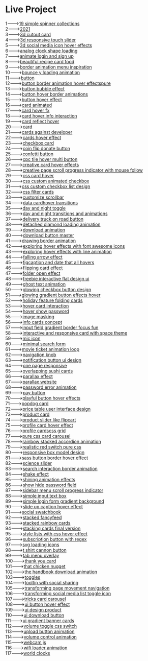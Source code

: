 <h1>Live Project</h1>
1---><a href="https://hawanbeats.github.io/html-css-js/19%20simple%20spinner%20collections/">19 simple spinner collections</a>
<br>
2---><a href="https://hawanbeats.github.io/html-css-js/2021/">2021</a>
<br>
3---><a href="https://hawanbeats.github.io/html-css-js/3d%20cutout%20card/">3d cutout card</a>
<br>
4---><a href="https://hawanbeats.github.io/html-css-js/3d%20responsive%20touch%20slider/">3d responsive touch slider</a>
<br>
5---><a href="https://hawanbeats.github.io/html-css-js/3d%20social%20media%20icon%20hover%20effects/">3d social media icon hover effects</a>
<br>
6---><a href="https://hawanbeats.github.io/html-css-js/analog%20clock%20shape%20loading/">analog clock shape loading</a>
<br>
7---><a href="https://hawanbeats.github.io/html-css-js/animate%20login%20and%20sign%20up/">animate login and sign up</a>
<br>
8---><a href="https://hawanbeats.github.io/html-css-js/beatiful%20recipe%20card%20food/">beautiful recipe card food</a>
<br>
9---><a href="https://hawanbeats.github.io/html-css-js/border%20animation%20menu%20inspiration/">border animation menu inspiration</a>
<br>
10---><a href="https://hawanbeats.github.io/html-css-js/bounce%20y%20loading%20animation/">bounce y loading animation</a>
<br>
11---><a href="https://hawanbeats.github.io/html-css-js/button/">button</a>
<br>
12---><a href="https://hawanbeats.github.io/html-css-js/button%20border%20animation%20on%20hover%20effectspure/">button border animation hover effectspure</a>
<br>
13---><a href="https://hawanbeats.github.io/html-css-js/button%20bubble%20effect/">button bubble effect</a>
<br>
14---><a href="https://hawanbeats.github.io/html-css-js/button%20hover%20border%20animations/">button hover border animations</a>
<br>
15---><a href="https://hawanbeats.github.io/html-css-js/button%20hover%20effect/">button hover effect</a>
<br>
16---><a href="https://hawanbeats.github.io/html-css-js/card%20animated/">card animated</a>
<br>
17---><a href="https://hawanbeats.github.io/html-css-js/card%20hover%20fx/">card hover fx</a>
<br>
18---><a href="https://hawanbeats.github.io/html-css-js/card%20hover%20info%20interaction/">card hover info interaction</a>
<br>
19---><a href="https://hawanbeats.github.io/html-css-js/card%20reflect%20hover/">card reflect hover</a>
<br>
20---><a href="https://hawanbeats.github.io/html-css-js/card/">card</a>
<br>
21---><a href="https://hawanbeats.github.io/html-css-js/cards%20against%20developer/">cards against developer</a>
<br>
22---><a href="https://hawanbeats.github.io/html-css-js/cards%20hover%20effect/">cards hover effect</a>
<br>
23---><a href="https://hawanbeats.github.io/html-css-js/checkbox%20card/">checkbox card</a>
<br>
24---><a href="https://hawanbeats.github.io/html-css-js/coin%20flip%20donate%20button/">coin flip donate button</a>
<br>
25---><a href="https://hawanbeats.github.io/html-css-js/confetti%20button/">confetti button</a>
<br>
26---><a href="https://hawanbeats.github.io/html-css-js/cpc%20tile%20hover%20multi%20button/">cpc tile hover multi button</a>
<br>
27---><a href="https://hawanbeats.github.io/html-css-js/creative%20card%20hover%20effects/">creative card hover effects</a>
<br>
28---><a href="https://hawanbeats.github.io/html-css-js/creative%20page%20scroll%20progress%20indicator%20with%20mouse%20follow/">creative page scroll progress indicator with mouse follow</a>
<br>
29---><a href="https://hawanbeats.github.io/html-css-js/css%20card%20hover/">css card hover</a>
<br>
30---><a href="https://hawanbeats.github.io/html-css-js/css%20custom%20animated%20checkbox/">css custom animated checkbox</a>
<br>
31---><a href="https://hawanbeats.github.io/html-css-js/css%20custom%20checkbox%20list%20design/">css custom checkbox list design</a>
<br>
32---><a href="https://hawanbeats.github.io/html-css-js/css%20filter%20cards/">css filter cards</a>
<br>
33---><a href="https://hawanbeats.github.io/html-css-js/customize%20scrollbar/">customize scrollbar</a>
<br>
34---><a href="https://hawanbeats.github.io/html-css-js/data%20cardhover%20transitions/">data cardhover transitions</a>
<br>
35---><a href="https://hawanbeats.github.io/html-css-js/day%20and%20night%20toggle/">day and night toggle</a>
<br>
36---><a href="https://hawanbeats.github.io/html-css-js/day%20and%20night%20transitions%20and%20animations/">day and night transitions and animations</a>
<br>
37---><a href="https://hawanbeats.github.io/html-css-js/delivery%20truck%20on%20road%20button/">delivery truck on road button</a>
<br>
38---><a href="https://hawanbeats.github.io/html-css-js/detached%20diamond%20loading%20animation/">detached diamond loading animation</a>
<br>
39---><a href="https://hawanbeats.github.io/html-css-js/download%20animation/">download animation</a>
<br>
40---><a href="https://hawanbeats.github.io/html-css-js/download-button-master/">download button master</a>
<br>
41---><a href="https://hawanbeats.github.io/html-css-js/drawing%20border%20animation/">drawing border animation</a>
<br>
42---><a href="https://hawanbeats.github.io/html-css-js/exploring%20hover%20effects%20with%20font%20awesome%20icons/">exploring hover effects with font awesome icons</a>
<br>
43---><a href="https://hawanbeats.github.io/html-css-js/exploring%20hover%20effects%20with%20line%20animation/">exploring hover effects with line animation</a>
<br>
44---><a href="https://hawanbeats.github.io/html-css-js/falling%20arrow%20effect/">falling arrow effect</a>
<br>
45---><a href="https://hawanbeats.github.io/html-css-js/figcaption%20and%20date%20that%20all%20hovers/">figcaption and date that all hovers</a>
<br>
46---><a href="https://hawanbeats.github.io/html-css-js/flipping%20card%20effect/">flipping card effect</a>
<br>
47---><a href="https://hawanbeats.github.io/html-css-js/folder%20open%20effect/">folder open effect</a>
<br>
48---><a href="https://hawanbeats.github.io/html-css-js/freebie%20interactive%20flat%20design%20ui/">freebie interactive flat design ui</a>
<br>
49---><a href="https://hawanbeats.github.io/html-css-js/ghost%20text%20animation/">ghost text animation</a>
<br>
50---><a href="https://hawanbeats.github.io/html-css-js/glowing%20checkbox%20button%20design/">glowing checkbox button design</a>
<br>
51---><a href="https://hawanbeats.github.io/html-css-js/glowing%20gradient%20button%20effects%20on%20hover/">glowing gradient button effects hover</a>
<br>
52---><a href="https://hawanbeats.github.io/html-css-js/holiday%20feature%20folding%20cards/">holiday feature folding cards</a>
<br>
53---><a href="https://hawanbeats.github.io/html-css-js/hover%20card%20interaction/">hover card interaction</a>
<br>
54---><a href="https://hawanbeats.github.io/html-css-js/hover%20show%20password/">hover show password</a>
<br>
55---><a href="https://hawanbeats.github.io/html-css-js/image%20masking/">image masking</a>
<br>
56---><a href="https://hawanbeats.github.io/html-css-js/info%20cards%20concept/">info cards concept</a>
<br>
57---><a href="https://hawanbeats.github.io/html-css-js/input%20field%20gradient%20border%20focus%20fun/">input field gradient border focus fun</a>
<br>
58---><a href="https://hawanbeats.github.io/html-css-js/interactive%20and%20responsive%20card%20with%20space%20theme/">interactive and responsive card with space theme</a>
<br>
59---><a href="https://hawanbeats.github.io/html-css-js/mic%20icon/">mic icon</a>
<br>
60---><a href="https://hawanbeats.github.io/html-css-js/minimal%20search%20form/">minimal search form</a>
<br>
61---><a href="https://hawanbeats.github.io/html-css-js/movie%20ticket%20animation%20loop/">movie ticket animation loop</a>
<br>
62---><a href="https://hawanbeats.github.io/html-css-js/navigation%20knob/">navigation knob</a>
<br>
63---><a href="https://hawanbeats.github.io/html-css-js/notification%20button%20ui%20design/">notification button ui design</a>
<br>
64---><a href="https://hawanbeats.github.io/html-css-js/one%20page%20responsive/">one page responsive</a>
<br>
65---><a href="https://hawanbeats.github.io/html-css-js/overlapping%20sushi%20cards/">overlapping sushi cards</a>
<br>
66---><a href="https://hawanbeats.github.io/html-css-js/parallax%20effect/">parallax effect</a>
<br>
67---><a href="https://hawanbeats.github.io/html-css-js/parallax%20website/">parallax website</a>
<br>
68---><a href="https://hawanbeats.github.io/html-css-js/password%20error%20animation/">password error animation</a>
<br>
69---><a href="https://hawanbeats.github.io/html-css-js/pay%20button/">pay button</a>
<br>
70---><a href="https://hawanbeats.github.io/html-css-js/playful%20button%20hover%20effects/">playful button hover effects</a>
<br>
71---><a href="https://hawanbeats.github.io/html-css-js/popdog%20card/">popdog card</a>
<br>
72---><a href="https://hawanbeats.github.io/html-css-js/price%20table%20user%20interface%20design/">price table user interface design</a>
<br>
73---><a href="https://hawanbeats.github.io/html-css-js/product%20card/">product card</a>
<br>
74---><a href="https://hawanbeats.github.io/html-css-js/product%20slider%20like%20flipcart/">product slider like flipcart</a>
<br>
75---><a href="https://hawanbeats.github.io/html-css-js/profile%20card%20hover%20effect/">profile card hover effect</a>
<br>
76---><a href="https://hawanbeats.github.io/html-css-js/profile%20cardscss%20grid/">profile cardscss grid</a>
<br>
77---><a href="https://hawanbeats.github.io/html-css-js/pure%20css%20card%20carousel/">pure css card carousel</a>
<br>
78---><a href="https://hawanbeats.github.io/html-css-js/rainbow%20stacked%20accordion%20animation/">rainbow stacked accordion animation</a>
<br>
79---><a href="https://hawanbeats.github.io/html-css-js/realistic%20red%20switch%20pure%20css/">realistic red switch pure css</a>
<br>
80---><a href="https://hawanbeats.github.io/html-css-js/responsive%20box%20model%20design/">responsive box model design</a>
<br>
81---><a href="https://hawanbeats.github.io/html-css-js/sass%20button%20border%20hover%20effect/">sass button border hover effect</a>
<br>
82---><a href="https://hawanbeats.github.io/html-css-js/science%20slider/">science slider</a>
<br>
83---><a href="https://hawanbeats.github.io/html-css-js/search%20interaction%20border%20animation/">search interaction border animation</a>
<br>
84---><a href="https://hawanbeats.github.io/html-css-js/shake%20effect/">shake effect</a>
<br>
85---><a href="https://hawanbeats.github.io/html-css-js/shining%20text%20animation%20effects/">shining animation effects</a>
<br>
86---><a href="https://hawanbeats.github.io/html-css-js/show%20hide%20password%20field/">show hide password field</a>
<br>
87---><a href="https://hawanbeats.github.io/html-css-js/sidebar%20menu%20scroll%20progress%20indicator/">sidebar menu scroll progress indicator</a>
<br>
88---><a href="https://hawanbeats.github.io/html-css-js/simple%20input%20text%20box/">simple input text box</a>
<br>
89---><a href="https://hawanbeats.github.io/html-css-js/simple%20login%20form%20gradient%20background/">simple login form gradient background</a>
<br>
90---><a href="https://hawanbeats.github.io/html-css-js/slide%20up%20caption%20hover%20effect/">slide up caption hover effect</a>
<br>
91---><a href="https://hawanbeats.github.io/html-css-js/social%20swatchbook/">social swatchbook</a>
<br>
92---><a href="https://hawanbeats.github.io/html-css-js/stacked%20fancyfeed/">stacked fancyfeed</a>
<br>
93---><a href="https://hawanbeats.github.io/html-css-js/stacked%20rainbow%20cards/">stacked rainbow cards</a>
<br>
94---><a href="https://hawanbeats.github.io/html-css-js/stacking%20cards%20final%20version/">stacking cards final version</a>
<br>
95---><a href="https://hawanbeats.github.io/html-css-js/style%20lists%20with%20css%20hover%20effect/">style lists with css hover effect</a>
<br> 
96---><a href="https://hawanbeats.github.io/html-css-js/subscription%20button%20with%20regex/">subscription button with regex</a>
<br>
97---><a href="https://hawanbeats.github.io/html-css-js/svg%20loading%20icons/">svg loading icons</a>
<br>
98---><a href="https://hawanbeats.github.io/html-css-js/t%20shirt%20cannon%20button/">t shirt cannon button</a>
<br>
99---><a href="https://hawanbeats.github.io/html-css-js/tab%20menu%20overlay/">tab menu overlay</a>
<br>
100---><a href="https://hawanbeats.github.io/html-css-js/thank%20you%20card/">thank you card</a>
<br>
101---><a href="https://hawanbeats.github.io/html-css-js/that%20chicken%20nugget/">that chicken nugget</a>
<br>
102---><a href="https://hawanbeats.github.io/html-css-js/the%20handbook%20download%20animation/">the handbook download animation</a>
<br>
103---><a href="https://hawanbeats.github.io/html-css-js/toggles/">toggles</a>
<br>
104---><a href="https://hawanbeats.github.io/html-css-js/tooltip%20with%20social%20sharing/">tooltip with social sharing</a>
<br>
105---><a href="https://hawanbeats.github.io/html-css-js/transforming%20page%20movement%20navigation/">transforming page movement navigation</a>
<br>
106---><a href="https://hawanbeats.github.io/html-css-js/transforming%20social%20media%20list%20toggle%20icon/">transforming social media list toggle icon</a>
<br>
107---><a href="https://hawanbeats.github.io/html-css-js/tricks%20card%20carousel/">tricks card carousel</a>
<br>
108---><a href="https://hawanbeats.github.io/html-css-js/ui%20button%20hover%20effect/">ui button hover effect</a>
<br>
109---><a href="https://hawanbeats.github.io/html-css-js/ui%20design%20product/">ui design product</a>
<br>
110---><a href="https://hawanbeats.github.io/html-css-js/ui%20download%20button/">ui download button</a>
<br>
111---><a href="https://hawanbeats.github.io/html-css-js/ui%20gradient%20banner%20cards/">ui gradient banner cards</a>
<br>
112---><a href="https://hawanbeats.github.io/html-css-js/volume%20toggle%20css%20switch/">volume toggle css switch</a>
<br>
113---><a href="https://hawanbeats.github.io/html-css-js/upload%20button%20animation/">upload button animation</a>
<br>
114---><a href="https://hawanbeats.github.io/html-css-js/volume%20control%20animation/">volume control animation</a>
<br>
115---><a href="https://hawanbeats.github.io/html-css-js/webcam%20js/">webcam js</a>
<br>
116---><a href="https://hawanbeats.github.io/html-css-js/wifi%20loader%20animation/">wifi loader animation</a>
<br>
117---><a href="https://hawanbeats.github.io/html-css-js/world%20clocks/">world clocks</a>

